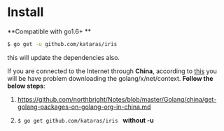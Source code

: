 # Install

**Compatible with go1.6+ **
```sh
$ go get -u github.com/kataras/iris
```

this will update the dependencies also.

If you are connected to the Internet through **China**, according to [this](https://github.com/kataras/iris/issues/98) you will be have problem downloading the golang/x/net/context. **Follow the below steps**:


1.  https://github.com/northbright/Notes/blob/master/Golang/china/get-golang-packages-on-golang-org-in-china.md 


2. `$ go get github.com/kataras/iris ` **without -u**